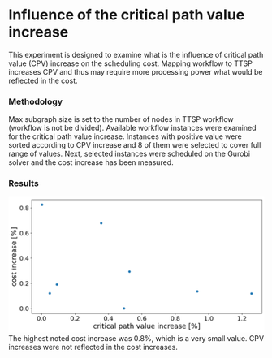 # Influence of the critical path value increase

This experiment is designed to examine what is the influence of critical path value (CPV) increase
on the scheduling cost. Mapping workflow to TTSP increases CPV and thus may require more
processing power what would be reflected in the cost.

### Methodology

Max subgraph size is set to the number of nodes in TTSP workflow (workflow is not be divided). Available workflow
instances were examined for the critical path value increase. Instances
with positive value were sorted according to CPV increase and 8 of them were selected to
cover full range of values. Next, selected instances were scheduled on the Gurobi solver and
the cost increase has been measured.

### Results

![experiment results](./cpv_impact.png)
The highest noted cost increase was 0.8%, which is a very small value. CPV increases were not reflected in the cost
increases.